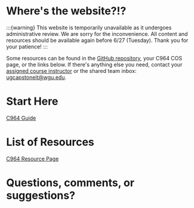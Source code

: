 # Where's the website?!?

:::{warning}
This website is temporarily unavailable as it undergoes administrative review. We are sorry for the inconvenience. All content and resources should be available again before 6/27 (Tuesday). Thank you for your patience!
:::

Some resources can be found in the [GitHub repository](https://github.com/ashejim/C964/tree/main/resources), your C964 COS page, or the links below. If there's anything else you need, contact your [assigned course instructor](ci_page) or the shared team inbox: [ugcapstoneit@wgu.edu](mailto:ugcapstoneit@wgu.edu?cc=Your%20course%20instructor&subject=C769:%20capstone&body=Your%20name%20and%20question%20here.%20We%20can%20only%20respond%20to%20messages%20from%20a%20valid%20WGU%20email%20address.%20%0A%0ADegree%20program%3A%20%0AProgram%20Mentor%3A%20%0A).

# Start Here

[C964 Guide](https://github.com/ashejim/C964/blob/main/resources/C964_GUIDE.pdf)

# List of Resources

[C964 Resource Page](resources)

# Questions, comments, or suggestions?

<script
   type="text/javascript"
   src="https://utteranc.es/client.js"
   async="async"[label](https://ashejim.github.io/C964/intro.html)
   repo="ashejim/C769"
   issue-term="pathname"
   theme="github-light"
   label="💬 comment"
   crossorigin="anonymous"
/>
